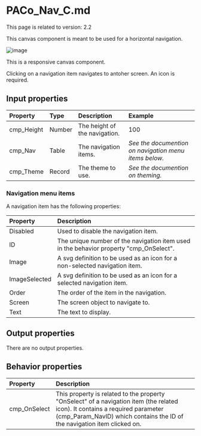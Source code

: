 # PACo_Nav_C.md

This page is related to version: 2.2

This canvas component is meant to be used for a horizontal navigation.

![image](https://user-images.githubusercontent.com/35654198/235981084-9e19c40d-74f4-4f1a-bdb0-fd2b93e4e88a.png)

This is a responsive canvas component.

Clicking on a navigation item navigates to antoher screen. An icon is required.

## **Input properties**

| Property | Type | Description | Example |
| :--- | :--- | :--- | :--- |
| cmp_Height | Number | The height of the navigation. | 100 |
| cmp_Nav | Table | The navigation items. | *See the documention on navigation menu items below.* |
| cmp_Theme | Record | The theme to use. | *See the documention on theming.* |

### Navigation menu items
A navigation item has the following properties:

| Property | Description |
| :--- | :--- |
| Disabled | Used to disable the navigation item. |
| ID | The unique number of the navigation item used in the behavior property "cmp_OnSelect". |
| Image | A svg definition to be used as an icon for a non-selected navigation item. |
| ImageSelected | A svg definition to be used as an icon for a selected navigation item. |
| Order | The order of the item in the navigation. |
| Screen | The screen object to navigate to. |
| Text | The text to display. |

## **Output properties**

There are no output properties.

## **Behavior properties**

| Property | Description |
| :--- | :--- |
| cmp_OnSelect | This property is related to the property "OnSelect" of a navigation item (the related icon). It contains a required parameter (cmp_Param_NavID) which contains the ID of the navigation item clicked on. |
